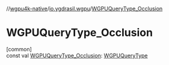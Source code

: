 //[wgpu4k-native](../../index.md)/[io.ygdrasil.wgpu](index.md)/[WGPUQueryType_Occlusion](-w-g-p-u-query-type_-occlusion.md)

# WGPUQueryType_Occlusion

[common]\
const val [WGPUQueryType_Occlusion](-w-g-p-u-query-type_-occlusion.md): [WGPUQueryType](-w-g-p-u-query-type/index.md)